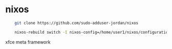 # nixos 

```sh
    git clone https://github.com/sudo-adduser-jordan/nixos
```

```sh
    nixos-rebuild switch -I nixos-config=/home/user1/nixos/configuration.nix
```

xfce meta framework
